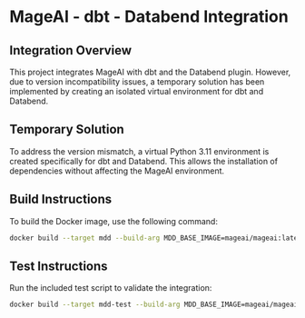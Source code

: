 # MageAI - dbt - Databend Integration

## Integration Overview

This project integrates MageAI with dbt and the Databend plugin. However, due to version incompatibility issues, a temporary solution has been implemented by creating an isolated virtual environment for dbt and Databend.

## Temporary Solution

To address the version mismatch, a virtual Python 3.11 environment is created specifically for dbt and Databend. This allows the installation of dependencies without affecting the MageAI environment.

## Build Instructions

To build the Docker image, use the following command:

```bash
docker build --target mdd --build-arg MDD_BASE_IMAGE=mageai/mageai:latest --build-arg MDD_PYTHON_VERSION=python3.11 -t mageai-dbt-databend .
```

## Test Instructions

Run the included test script to validate the integration:

```bash
docker build --target mdd-test --build-arg MDD_BASE_IMAGE=mageai/mageai:latest --build-arg MDD_PYTHON_VERSION=python3.11 -t mageai-dbt-databend .
```
